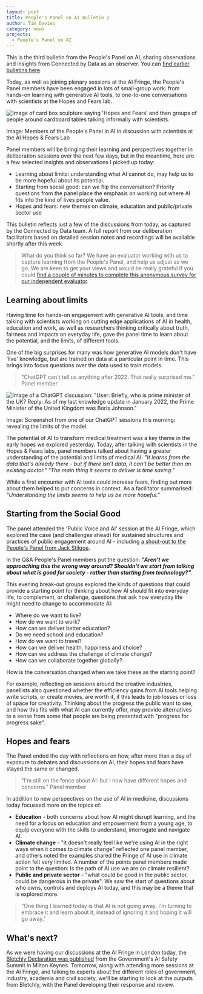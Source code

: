 ```yaml
---
layout: post
title: People's Panel on AI Bulletin 2
author: Tim Davies
category: news
projects:
  - People's Panel on AI
---
```


This is the third bulletin from the People's Panel on AI, sharing observations and insights from Connected by Data as an observer. You can [find earlier bulletins here](http://connectedbydata.org/projects/2023-peoples-panel-on-ai). 

Today, as well as joining plenary sessions at the AI Fringe, the People's Panel members have been engaged in lots of small-group work: from hands-on learning with generative AI tools, to one-to-one conversations with scientists at the Hopes and Fears lab.

<!--more-->

![Image of card box sculpture saying 'Hopes and Fears' and then groups of people around cardboard tables talking informally with scientists.]({{site.baseurl}}/assets/blog/2023-11-hopes-and-fears.png)

Image: Members of the People's Panel in AI in discussion with scientists at the AI Hopes & Fears Lab

Panel members will be bringing their learning and perspectives together in deliberation sessions over the next few days, but in the meantime, here are a few selected insights and observations I picked up today:

* Learning about limits: understanding what AI cannot do, may help us to be more hopeful about its potential.
* Starting from social good: can we flip the conversation? Priority questions from the panel place the emphasis on working out where AI fits into the kind of lives people value.
* Hopes and fears: new themes on climate, education and public/private sector use

This bulletin reflects just a few of the discussions from today, as captured by the Connected by Data team. A full report from our deliberation facilitators based on detailed session notes and recordings will be available shortly after this week. 

> What do you think so far? We have an evaluator working with us to capture learning from the People's Panel, and help us adjust as we go. We are keen to get your views and would be really grateful if you could [find a couple of minutes to complete this anonymous survey for our independent evaluator](https://www.smartsurvey.co.uk/s/D83LFJ/).

## Learning about limits

Having time for hands-on engagement with generative AI tools, and time talking with scientists working on cutting edge applications of AI in health, education and work, as well as researchers thinking critically about truth, fairness and impacts on everyday life, gave the panel time to learn about the potential, and the limits, of different tools. 

One of the big surprises for many was how generative AI models don't have 'live' knowledge, but are trained on data at a particular point in time. This brings into focus questions over the data used to train models. 

> "ChatGPT can't tell us anything after 2022. That really surprised me." Panel member

![Image of a ChatGPT discussion: "User: Briefly, who is prime minister of the UK? Reply: As of my last knowledge update in January 2022, the Prime Minister of the United Kingdom was Boris Johnson."]({{site.baseurl}}/assets/blog/2023-11-chatgpt-limits.png)

Image: Screenshot from one of our ChatGPT sessions this morning: revealing the limits of the model. 

The potential of AI to transform medical treatment was a key theme in the early hopes we explored yesterday. Today, after talking with scientists in the Hopes & Fears labs, panel members talked about having a greater understanding of the potential and limits of medical AI. *"It learns from the data that's already there - but if there isn't data, it can't be better than an existing doctor." "The main thing it seems to deliver is time saving."*

While a first encounter with AI tools could increase fears, finding out more about them helped to put concerns in context. As a facilitator summarised: *"Understanding the limits seems to help us be more hopeful."*

## Starting from the Social Good

The panel attended the 'Public Voice and AI' session at the AI Fringe, which explored the case (and challenges ahead) for sustained structures and practices of public engagement around AI - including [a shout-out to the People's Panel from Jack Stilgoe](https://www.youtube.com/clip/Ugkx2zv_FSeUXuIeiVgtnmKCnWABa8qL4Rdx).

In the Q&A People's Panel members put the question: ***"Aren't we approaching this the wrong way around? Shouldn't we start from talking about what is good for society - rather than starting from technology?"***.

This evening break-out groups explored the kinds of questions that could provide a starting point for thinking about how AI should fit into everyday life, to complement, or challenge, questions that ask how everyday life might need to change to accommodate AI: 

* Where do we want to live?
* How do we want to work?
* How can we deliver better education?
* Do we need school and education?
* How do we want to travel?
* How can we deliver health, happiness and choice?
* How can we address the challenge of climate change?
* How can we collaborate together globally?

How is the conversation changed when we take these as the starting point?

For example, reflecting on sessions around the creative industries, panellists also questioned whether the efficiency gains from AI tools helping write scripts, or create movies, are worth it, if this leads to job losses or loss of space for creativity. Thinking about the progress the public want to see, and how this fits with what AI can currently offer, may provide alternatives to a sense from some that people are being presented with "progress for progress sake". 

## Hopes and fears

The Panel ended the day with reflections on how, after more than a day of exposure to debates and discussions on AI, their hopes and fears have stayed the same or changed. 

> "I'm still on the fence about AI: but I now have different hopes and concerns." Panel member

In addition to new perspectives on the use of AI in medicine, discussions today focussed more on the topics of:

* **Education** - both concerns about how AI might disrupt learning, and the need for a focus on education and empowerment from a young age, to equip everyone with the skills to understand, interrogate and navigate AI.
* **Climate change** - "it doesn't really feel like we're using AI in the right ways when it comes to climate change" reflected one panel member, and others noted the examples shared the Fringe of AI use in climate action felt very limited. A number of the points panel members made point to the question: Is the path of AI use we are on climate resilient?
* **Public and private sector** - "what could be good in the public sector, could be dangerous in the private". We saw the start of questions about who owns, controls and deploys AI today, and this may be a theme that is explored more. 

> "One thing I learned today is that AI is not going away. I'm turning to embrace it and learn about it, instead of ignoring it and hoping it will go away."

## What's next?

As we were having our discussions at the AI Fringe in London today, the [Bletchly Declaration was published](https://www.gov.uk/government/publications/ai-safety-summit-2023-the-bletchley-declaration/the-bletchley-declaration-by-countries-attending-the-ai-safety-summit-1-2-november-2023) from the Government's AI Safety Summit in Milton Keynes. Tomorrow, along with attending more sessions at the AI Fringe, and talking to experts about the different roles of government, industry, academia and civil society, we'll be starting to look at the outputs from Bletchly, with the Panel developing their response and review.